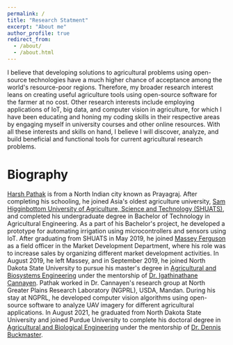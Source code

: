 ```yaml
---
permalink: /
title: "Research Statment"
excerpt: "About me"
author_profile: true
redirect_from: 
  - /about/
  - /about.html
---
```


I believe that developing solutions to agricultural problems using open-source technologies have a much higher chance of acceptance among the world's resource-poor regions. Therefore, my broader research interest leans on creating useful agriculture tools using open-source software for the farmer at no cost. Other research interests include employing applications of IoT, big data, and computer vision in agriculture, for which I have been educating and honing my coding skills in their respective areas by engaging myself in university courses and other online resources. With all these interests and skills on hand, I believe I will discover, analyze, and build beneficial and functional tools for current agricultural research problems.

Biography
======
[Harsh Pathak](https://engineering.purdue.edu/ABE/people/ptProfile?resource_id=257378) is from a North Indian city known as Prayagraj. After completing his schooling, he joined Asia's oldest agriculture university, [Sam Higginbottom University of Agriculture, Science and Technology (SHUATS)](https://shuats.edu.in/), and completed his undergraduate degree in Bachelor of Technology in Agricultural Engineering.  As a part of his Bachelor's project, he developed a prototype for automating irrigation using microcontrollers and sensors using IoT. After graduating from SHUATS in May 2019, he joined [Massey Ferguson](https://www.tafe.com/tractors/massey-ferguson/) as a field officer in the Market Development Department, where his role was to increase sales by organizing different market development activities. In August 2019, he left Massey, and in September 2019, he joined North Dakota State University to pursue his master's degree in [Agricultural and Biosystems Engineering](https://www.ndsu.edu/aben/) under the mentorship of [Dr. Igathinathane Cannayen](https://www.ndsu.edu/aben/faculty_staff/dr_igathinathane_cannayen/). Pathak worked in Dr. Cannayen's research group at North Greater Plains Research Laboratory (NGPRL), USDA, Mandan. During his stay at NGPRL, he developed computer vision algorithms using open-source software to analyze UAV imagery for different agricultural applications. In August 2021, he graduated from North Dakota State University and joined Purdue University to complete his doctoral degree in [Agricultural and Biological Engineering](https://engineering.purdue.edu/ABE) under the mentorship of [Dr. Dennis Buckmaster](https://engineering.purdue.edu/ABE/people/ptProfile?resource_id=42205).
